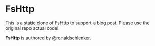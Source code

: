 
FsHttp
======
This is a static clone of [FsHttp](https://github.com/fsprojects/FsHttp) to support a blog post. Please use the original repo actual code!

**FsHttp** is authored by [@ronaldschlenker](https://github.com/ronaldschlenker). 



